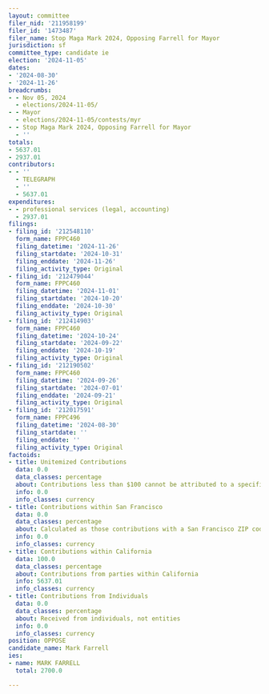 ```yaml
---
layout: committee
filer_nid: '211958199'
filer_id: '1473487'
filer_name: Stop Maga Mark 2024, Opposing Farrell for Mayor
jurisdiction: sf
committee_type: candidate ie
election: '2024-11-05'
dates:
- '2024-08-30'
- '2024-11-26'
breadcrumbs:
- - Nov 05, 2024
  - elections/2024-11-05/
- - Mayor
  - elections/2024-11-05/contests/myr
- - Stop Maga Mark 2024, Opposing Farrell for Mayor
  - ''
totals:
- 5637.01
- 2937.01
contributors:
- - ''
  - TELEGRAPH
  - ''
  - 5637.01
expenditures:
- - professional services (legal, accounting)
  - 2937.01
filings:
- filing_id: '212548110'
  form_name: FPPC460
  filing_datetime: '2024-11-26'
  filing_startdate: '2024-10-31'
  filing_enddate: '2024-11-26'
  filing_activity_type: Original
- filing_id: '212479044'
  form_name: FPPC460
  filing_datetime: '2024-11-01'
  filing_startdate: '2024-10-20'
  filing_enddate: '2024-10-30'
  filing_activity_type: Original
- filing_id: '212414903'
  form_name: FPPC460
  filing_datetime: '2024-10-24'
  filing_startdate: '2024-09-22'
  filing_enddate: '2024-10-19'
  filing_activity_type: Original
- filing_id: '212190502'
  form_name: FPPC460
  filing_datetime: '2024-09-26'
  filing_startdate: '2024-07-01'
  filing_enddate: '2024-09-21'
  filing_activity_type: Original
- filing_id: '212017591'
  form_name: FPPC496
  filing_datetime: '2024-08-30'
  filing_startdate: ''
  filing_enddate: ''
  filing_activity_type: Original
factoids:
- title: Unitemized Contributions
  data: 0.0
  data_classes: percentage
  about: Contributions less than $100 cannot be attributed to a specific individual
  info: 0.0
  info_classes: currency
- title: Contributions within San Francisco
  data: 0.0
  data_classes: percentage
  about: Calculated as those contributions with a San Francisco ZIP code
  info: 0.0
  info_classes: currency
- title: Contributions within California
  data: 100.0
  data_classes: percentage
  about: Contributions from parties within California
  info: 5637.01
  info_classes: currency
- title: Contributions from Individuals
  data: 0.0
  data_classes: percentage
  about: Received from individuals, not entities
  info: 0.0
  info_classes: currency
position: OPPOSE
candidate_name: Mark Farrell
ies:
- name: MARK FARRELL
  total: 2700.0

---
```


